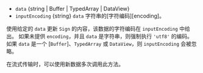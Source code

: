 <!-- YAML
added: v0.1.92
changes:
  - version: v6.0.0
    pr-url: https://github.com/nodejs/node/pull/5522
    description: The default `inputEncoding` changed from `binary` to `utf8`.
-->

* `data` {string | Buffer | TypedArray | DataView}
* `inputEncoding` {string} `data` 字符串的[字符编码][encoding]。

使用给定的 `data` 更新 `Sign` 的内容，该数据的字符编码在 `inputEncoding` 中给出。
如果未提供 `encoding`，并且 `data` 是字符串，则强制执行 `'utf8'` 的编码。 
如果 `data` 是一个 [`Buffer`]、`TypedArray` 或 `DataView`，则 `inputEncoding` 会被忽略。

在流式传输时，可以使用新数据多次调用此方法。



